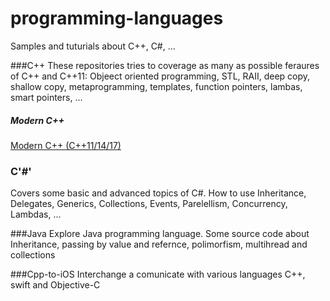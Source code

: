 # programming-languages

Samples and tuturials about C++, C#, ...


###C++
These repositories tries to coverage as many as possible feraures of C++ and C++11: Objeect oriented programming, STL, RAII, deep copy, shallow copy, metaprogramming, templates, function pointers, lambas, smart pointers, ...

##### Modern C++
[ Modern C++ (C++11/14/17) ](https://github.com/NelsonBilber/programming-languages/tree/master/cpp/ModernCpp)


### C'#'
Covers some basic and advanced topics of C#. How to use Inheritance, Delegates, Generics, Collections, Events, Parelellism, Concurrency, Lambdas, ...

###Java
Explore Java programming language. Some source code about Inheritance, passing by value and refernce, polimorfism, multihread and collections 

###Cpp-to-iOS
Interchange a comunicate with various languages C++, swift and Objective-C


